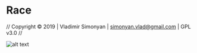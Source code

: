 # Race
//   Copyright © 2019 | Vladimir Simonyan | simonyan.vlad@gmail.com | GPL v3.0   //


![alt text](https://repository-images.githubusercontent.com/221849161/af3bc580-078b-11ea-9404-5c38556fc498)
